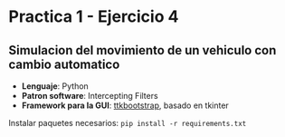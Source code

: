 # Practica 1 - Ejercicio 4

## Simulacion del movimiento de un vehiculo con cambio automatico

- **Lenguaje**: Python
- **Patron software**: Intercepting Filters
- **Framework para la GUI**: [ttkbootstrap](https://ttkbootstrap.readthedocs.io/en/latest/), basado en tkinter

Instalar paquetes necesarios:
`pip install -r requirements.txt`